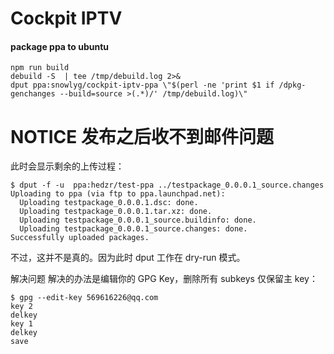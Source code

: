 # Cockpit IPTV

#### package ppa to ubuntu
```
npm run build
debuild -S  | tee /tmp/debuild.log 2>&
dput ppa:snowlyg/cockpit-iptv-ppa \"$(perl -ne 'print $1 if /dpkg-genchanges --build=source >(.*)/' /tmp/debuild.log)\"
```

# NOTICE 发布之后收不到邮件问题

此时会显示剩余的上传过程：
```
$ dput -f -u  ppa:hedzr/test-ppa ../testpackage_0.0.0.1_source.changes
Uploading to ppa (via ftp to ppa.launchpad.net):
  Uploading testpackage_0.0.0.1.dsc: done.
  Uploading testpackage_0.0.0.1.tar.xz: done.
  Uploading testpackage_0.0.0.1_source.buildinfo: done.
  Uploading testpackage_0.0.0.1_source.changes: done.
Successfully uploaded packages.
```
不过，这并不是真的。因为此时 dput 工作在 dry-run 模式。

解决问题
解决的办法是编辑你的 GPG Key，删除所有 subkeys 仅保留主 key：

```
$ gpg --edit-key 569616226@qq.com
key 2
delkey
key 1
delkey
save
```